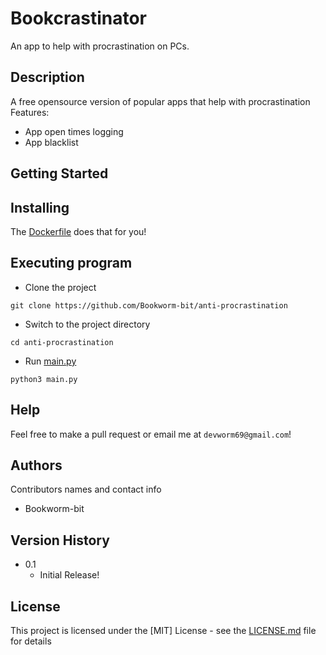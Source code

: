 # Bookcrastinator

An app to help with procrastination on PCs.

## Description

A free opensource version of popular apps that help with procrastination
Features:
* App open times logging
* App blacklist

## Getting Started

## Installing

The [Dockerfile](https://Bookworm-bit/anti-procrastination/blob/main/Dockerfile) does that for you!

## Executing program

* Clone the project
```
git clone https://github.com/Bookworm-bit/anti-procrastination
```
* Switch to the project directory
```
cd anti-procrastination
```
* Run [main.py](https://github.com/Bookworm-bit/anti-procrastination/blob/main/main.py)
```
python3 main.py
```

## Help

Feel free to make a pull request or email me at `devworm69@gmail.com`!

## Authors

Contributors names and contact info

* Bookworm-bit

## Version History

* 0.1
    * Initial Release!

## License

This project is licensed under the [MIT] License - see the [LICENSE.md](https://github.com/Bookworm-bit/anti-procrastination/LICENSE.md) file for details
